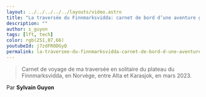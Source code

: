 ```yaml
---
layout: ../../../../../layouts/video.astro
title: "La traversée du Finnmarksvidda: carnet de bord d’une aventure glaciale #LFT 29/09/23"
description: ""
author: s_guyon
tags: [lft, tech]
color: rgb(251,87,66)
youtubeId: j7zdFR0DGyQ
permalink: la-traversee-du-finnmarksvidda-carnet-de-bord-d-une-aventure-glaciale
---
```


> Carnet de voyage de ma traversée en solitaire du plateau du Finnmarksvidda, en Norvège, entre Alta et Karasjok, en mars 2023.

Par **Sylvain Guyon**

